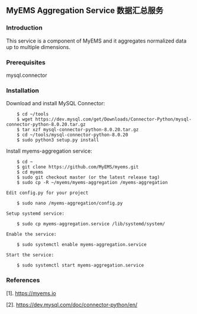 ## MyEMS Aggregation Service 数据汇总服务



### Introduction

This service is a component of MyEMS and it aggregates normalized data up to multiple dimensions.

### Prerequisites

mysql.connector



### Installation

Download and install MySQL Connector:
```
    $ cd ~/tools
    $ wget https://dev.mysql.com/get/Downloads/Connector-Python/mysql-connector-python-8.0.20.tar.gz
    $ tar xzf mysql-connector-python-8.0.20.tar.gz
    $ cd ~/tools/mysql-connector-python-8.0.20
    $ sudo python3 setup.py install
```

Install myems-aggregation service:
```
    $ cd ~
    $ git clone https://github.com/MyEMS/myems.git
    $ cd myems
    $ sudo git checkout master (or the latest release tag)
    $ sudo cp -R ~/myems/myems-aggregation /myems-aggregation
```
    Edit config.py for your project
```
    $ sudo nano /myems-aggregation/config.py
```

    Setup systemd service:
```
    $ sudo cp myems-aggregation.service /lib/systemd/system/
```
    Enable the service:
```
    $ sudo systemctl enable myems-aggregation.service
```

    Start the service:
```
    $ sudo systemctl start myems-aggregation.service
```

### References

[1]. https://myems.io

[2]. https://dev.mysql.com/doc/connector-python/en/
